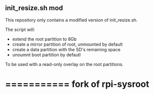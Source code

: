 ## init_resize.sh mod
This repository only contains a modified version of init_resize.sh.

The script will:

- extend the root partition to 8Gb
- create a mirror partition of root, unmounted by default
- create a data partition with the SD's remaining space
- unoumnt boot partition by defautl

To be used with a read-only overlay on the root partitions.

===========
fork of rpi-sysroot
===========

